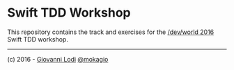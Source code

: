 # Swift TDD Workshop

This repository contains the track and exercises for the [/dev/world
2016](http://2016.devworld.com.au/) Swift TDD workshop.

---

(c) 2016 - [Giovanni Lodi](http://giovannilodi.com) [@mokagio](https://twitter.com/mokagio)
